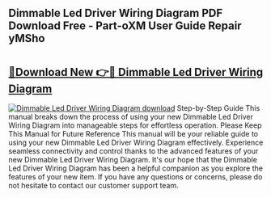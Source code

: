 ## Dimmable Led Driver Wiring Diagram PDF Download Free - Part-oXM User Guide Repair yMSho

# <h2><a href="http://dfn3cn9.blite.top/?on=Dimmable+Led+Driver+Wiring+Diagram">🔗Download New 👉🔴 Dimmable Led Driver Wiring Diagram</a></h2>

[![Dimmable Led Driver Wiring Diagram download](https://i.imgur.com/lujVjoI.png)](http://dfn3cn9.blite.top/?on=Dimmable+Led+Driver+Wiring+Diagram)
Step-by-Step Guide This manual breaks down the process of using your new Dimmable Led Driver Wiring Diagram into manageable steps for effortless operation. Please Keep This Manual for Future Reference This manual will be your reliable guide to using your new Dimmable Led Driver Wiring Diagram effectively. Experience seamless connectivity and control thanks to the advanced features of your new Dimmable Led Driver Wiring Diagram. It's our hope that the Dimmable Led Driver Wiring Diagram has been a helpful companion as you explore the features of your new item. If you have any questions or concerns, please do not hesitate to contact our customer support team.
